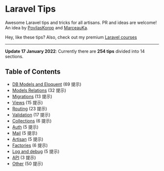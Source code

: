 # Laravel Tips

Awesome Laravel tips and tricks for all artisans. PR and ideas are welcome!  
An idea by [PovilasKorop](https://github.com/PovilasKorop) and [MarceauKa](https://github.com/MarceauKa).

Hey, like these tips? Also, check out my premium [Laravel courses](https://laraveldaily.teachable.com/)

---

__Update 17 **January** 2022__: Currently there are __254 tips__ divided into 14 sections.

## Table of Contents

- [DB Models and Eloquent](./en/DB_Models_and_Eloquent.md) (69 提示)
- [Models Relations](./en/Models_Relations.md) (32 提示)
- [Migrations](./en/Migrations.md) (13 提示)
- [Views](./en/Views.md) (15 提示)
- [Routing](./en/Routing.md) (23 提示)
- [Validation](./en/Validation.md) (17 提示)
- [Collections](./en/Collections.md) (6 提示)
- [Auth](./en/Auth.md) (5 提示)
- [Mail](./en/Mail.md) (5 提示)
- [Artisan](./en/Artisan.md) (5 提示)
- [Factories](./en/Factories.md) (6 提示)
- [Log and debug](./en/Log_and_Debug.md) (5 提示)
- [API](./en/Api.md) (3 提示)
- [Other](./en/Other.md) (50 提示)

